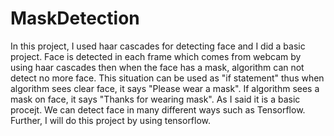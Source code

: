 # MaskDetection
In this project, I used haar cascades for detecting face and I did a basic project. Face is detected in each frame which comes from webcam by using haar cascades then when the face has a mask, algorithm can not detect no more face. This situation can be used as "if statement" thus when algorithm sees clear face, it says "Please wear a mask". If algorithm sees a mask on face, it says "Thanks for wearing mask". As I said it is a basic procejt. We can detect face in many different ways such as Tensorflow. Further, I will do this project by using tensorflow.
